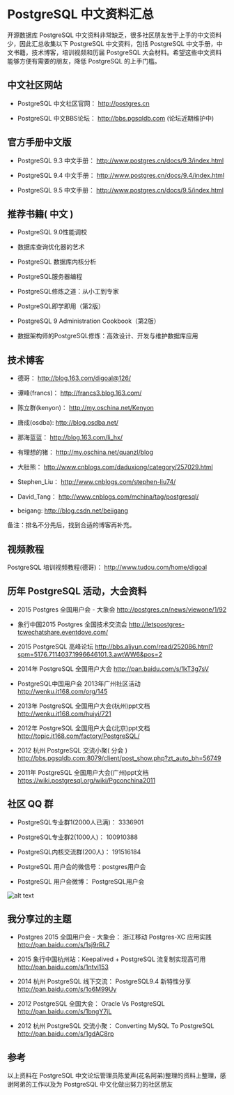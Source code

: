 ﻿PostgreSQL 中文资料汇总
====================

开源数据库 PostgreSQL 中文资料非常缺乏，很多社区朋友苦于上手的中文资料少，因此汇总收集以下 PostgreSQL 中文资料，包括 PostgreSQL 中文手册，中文书籍，技术博客，培训视频和历届 PostgreSQL 大会材料。希望这些中文资料能够方便有需要的朋友，降低 PostgreSQL 的上手门槛。

中文社区网站
---
 
* PostgreSQL 中文社区官网：  http://postgres.cn

* PostgreSQL 中文BBS论坛：  http://bbs.pgsqldb.com (论坛近期维护中)

官方手册中文版
---

- PostgreSQL 9.3 中文手册：   http://www.postgres.cn/docs/9.3/index.html

- PostgreSQL 9.4 中文手册：   http://www.postgres.cn/docs/9.4/index.html

- PostgreSQL 9.5 中文手册：   http://www.postgres.cn/docs/9.5/index.html

推荐书籍( 中文 )
---

- PostgreSQL 9.0性能调校 

- 数据库查询优化器的艺术

- PostgreSQL 数据库内核分析

- PostgreSQL服务器编程

- PostgreSQL修炼之道：从小工到专家

- PostgreSQL即学即用（第2版）

- PostgreSQL 9 Administration Cookbook（第2版）

- 数据架构师的PostgreSQL修炼：高效设计、开发与维护数据库应用

技术博客
---

- 德哥：      http://blog.163.com/digoal@126/

- 谭峰(francs)：    http://francs3.blog.163.com/

- 陈立群(kenyon)：   http://my.oschina.net/Kenyon

- 唐成(osdba):    http://blog.osdba.net/

- 那海蓝蓝：      http://blog.163.com/li_hx/

- 有理想的猪：    http://my.oschina.net/quanzl/blog

- 大肚熊：        http://www.cnblogs.com/daduxiong/category/257029.html

- Stephen_Liu：   http://www.cnblogs.com/stephen-liu74/

- David_Tang：    http://www.cnblogs.com/mchina/tag/postgresql/

- beigang:          http://blog.csdn.net/beiigang

备注：排名不分先后，找到合适的博客再补充。

视频教程
---

PostgreSQL 培训视频教程(德哥)： http://www.tudou.com/home/digoal

历年 PostgreSQL 活动，大会资料
---

- 2015 Postgres 全国用户会 - 大象会 http://postgres.cn/news/viewone/1/92

- 象行中国2015 Postgres 全国技术交流会 http://letspostgres-tcwechatshare.eventdove.com/

- 2015 PostgreSQL 高峰论坛 http://bbs.aliyun.com/read/252086.html?spm=5176.7114037.1996646101.3.awtWW6&pos=2

- 2014年 PostgreSQL 全国用户大会 http://pan.baidu.com/s/1kT3g7sV

- PostgreSQL中国用户会 2013年广州社区活动 http://wenku.it168.com/org/145

- 2013年 PostgreSQL 全国用户大会(杭州)ppt文档 http://wenku.it168.com/huiyi/721

- 2012年 PostgreSQL 全国用户大会(北京)ppt文档 http://topic.it168.com/factory/PostgreSQL/

- 2012 杭州 PostgreSQL 交流小聚( 分会 ) http://bbs.pgsqldb.com:8079/client/post_show.php?zt_auto_bh=56749

- 2011年 PostgreSQL 全国用户大会(广州)ppt文档 https://wiki.postgresql.org/wiki/Pgconchina2011


社区 QQ 群
---

- PostgreSQL专业群1(2000人已满)：    3336901 

- PostgreSQL专业群2(1000人)：    100910388

- PostgreSQL内核交流群(200人)： 191516184

- PostgreSQL 用户会的微信号：postgres用户会         

- PostgreSQL 用户会微博：  PostgreSQL用户会

 
![alt text](/picture/1.png "PostgreSQL用户会官微官博")

我分享过的主题
---

- Postgres 2015 全国用户会 - 大象会：  浙江移动 Postgres-XC 应用实践 http://pan.baidu.com/s/1sj9rRL7

- 2015 象行中国杭州站：Keepalived + PostgreSQL 流复制实现高可用 http://pan.baidu.com/s/1ntvi153

- 2014 杭州 PostgreSQL 线下交流：  PostgreSQL9.4 新特性分享  http://pan.baidu.com/s/1o6M99Uy

- 2012 PostgreSQL 全国大会：  Oracle Vs PostgreSQL http://pan.baidu.com/s/1bngY7jL

- 2012 杭州 PostgreSQL 交流小聚：  Converting MySQL To PostgreSQL http://pan.baidu.com/s/1gdAC8rp

参考
---

以上资料在 PostgreSQL 中文论坛管理员陈爱声(花名阿弟)整理的资料上整理，感谢阿弟的工作以及为 PostgreSQL 中文化做出努力的社区朋友


